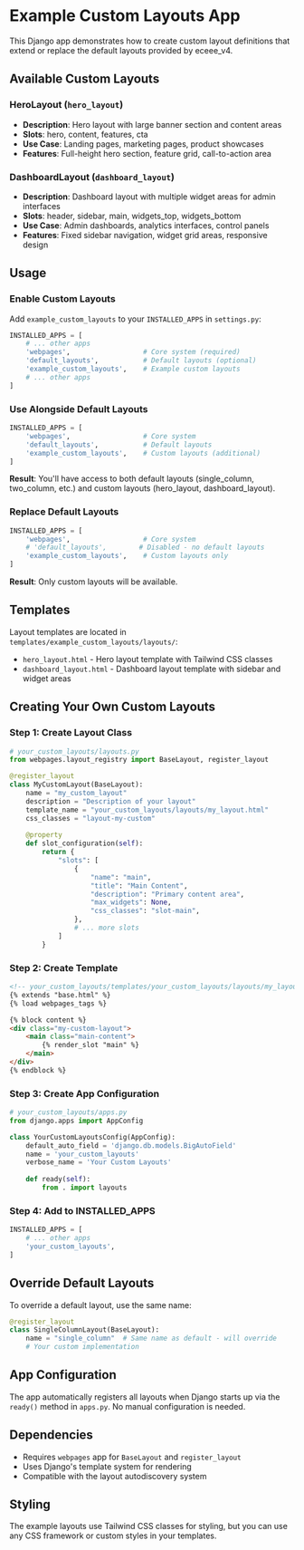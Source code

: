 # Example Custom Layouts App

This Django app demonstrates how to create custom layout definitions that extend or replace the default layouts provided by eceee_v4.

## Available Custom Layouts

### HeroLayout (`hero_layout`)
- **Description**: Hero layout with large banner section and content areas
- **Slots**: hero, content, features, cta
- **Use Case**: Landing pages, marketing pages, product showcases
- **Features**: Full-height hero section, feature grid, call-to-action area

### DashboardLayout (`dashboard_layout`)
- **Description**: Dashboard layout with multiple widget areas for admin interfaces
- **Slots**: header, sidebar, main, widgets_top, widgets_bottom
- **Use Case**: Admin dashboards, analytics interfaces, control panels
- **Features**: Fixed sidebar navigation, widget grid areas, responsive design

## Usage

### Enable Custom Layouts

Add `example_custom_layouts` to your `INSTALLED_APPS` in `settings.py`:

```python
INSTALLED_APPS = [
    # ... other apps
    'webpages',                  # Core system (required)
    'default_layouts',           # Default layouts (optional)
    'example_custom_layouts',    # Example custom layouts
    # ... other apps
]
```

### Use Alongside Default Layouts

```python
INSTALLED_APPS = [
    'webpages',                  # Core system
    'default_layouts',           # Default layouts
    'example_custom_layouts',    # Custom layouts (additional)
]
```

**Result**: You'll have access to both default layouts (single_column, two_column, etc.) and custom layouts (hero_layout, dashboard_layout).

### Replace Default Layouts

```python
INSTALLED_APPS = [
    'webpages',                  # Core system
    # 'default_layouts',        # Disabled - no default layouts
    'example_custom_layouts',    # Custom layouts only
]
```

**Result**: Only custom layouts will be available.

## Templates

Layout templates are located in `templates/example_custom_layouts/layouts/`:

- `hero_layout.html` - Hero layout template with Tailwind CSS classes
- `dashboard_layout.html` - Dashboard layout template with sidebar and widget areas

## Creating Your Own Custom Layouts

### Step 1: Create Layout Class

```python
# your_custom_layouts/layouts.py
from webpages.layout_registry import BaseLayout, register_layout

@register_layout
class MyCustomLayout(BaseLayout):
    name = "my_custom_layout"
    description = "Description of your layout"
    template_name = "your_custom_layouts/layouts/my_layout.html"
    css_classes = "layout-my-custom"
    
    @property
    def slot_configuration(self):
        return {
            "slots": [
                {
                    "name": "main",
                    "title": "Main Content",
                    "description": "Primary content area",
                    "max_widgets": None,
                    "css_classes": "slot-main",
                },
                # ... more slots
            ]
        }
```

### Step 2: Create Template

```html
<!-- your_custom_layouts/templates/your_custom_layouts/layouts/my_layout.html -->
{% extends "base.html" %}
{% load webpages_tags %}

{% block content %}
<div class="my-custom-layout">
    <main class="main-content">
        {% render_slot "main" %}
    </main>
</div>
{% endblock %}
```

### Step 3: Create App Configuration

```python
# your_custom_layouts/apps.py
from django.apps import AppConfig

class YourCustomLayoutsConfig(AppConfig):
    default_auto_field = 'django.db.models.BigAutoField'
    name = 'your_custom_layouts'
    verbose_name = 'Your Custom Layouts'
    
    def ready(self):
        from . import layouts
```

### Step 4: Add to INSTALLED_APPS

```python
INSTALLED_APPS = [
    # ... other apps
    'your_custom_layouts',
]
```

## Override Default Layouts

To override a default layout, use the same name:

```python
@register_layout
class SingleColumnLayout(BaseLayout):
    name = "single_column"  # Same name as default - will override
    # Your custom implementation
```

## App Configuration

The app automatically registers all layouts when Django starts up via the `ready()` method in `apps.py`. No manual configuration is needed.

## Dependencies

- Requires `webpages` app for `BaseLayout` and `register_layout`
- Uses Django's template system for rendering
- Compatible with the layout autodiscovery system

## Styling

The example layouts use Tailwind CSS classes for styling, but you can use any CSS framework or custom styles in your templates.

